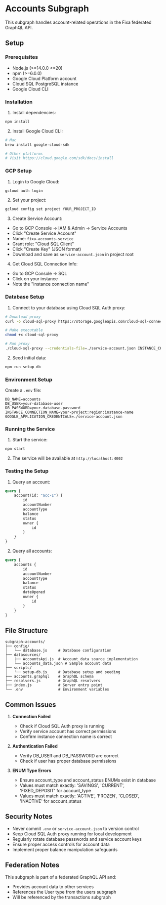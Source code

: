 


# Accounts Subgraph

This subgraph handles account-related operations in the Fixa federated GraphQL API.

## Setup

### Prerequisites

- Node.js (>=14.0.0 <=20)
- npm (>=6.0.0)
- Google Cloud Platform account
- Cloud SQL PostgreSQL instance
- Google Cloud CLI

### Installation

1. Install dependencies:

```bash
npm install
```

2. Install Google Cloud CLI:

```bash
# Mac
brew install google-cloud-sdk

# Other platforms
# Visit https://cloud.google.com/sdk/docs/install
```

### GCP Setup

1. Login to Google Cloud:

```bash
gcloud auth login
```

2. Set your project:

```bash
gcloud config set project YOUR_PROJECT_ID
```

3. Create Service Account:

- Go to GCP Console → IAM & Admin → Service Accounts
- Click "Create Service Account"
- Name: `fixa-accounts-service`
- Grant role: "Cloud SQL Client"
- Click "Create Key" (JSON format)
- Download and save as `service-account.json` in project root

4. Get Cloud SQL Connection Info:

- Go to GCP Console → SQL
- Click on your instance
- Note the "Instance connection name"

### Database Setup

1. Connect to your database using Cloud SQL Auth proxy:

```bash
# Download proxy
curl -o cloud-sql-proxy https://storage.googleapis.com/cloud-sql-connectors/cloud-sql-proxy/v2.8.1/cloud-sql-proxy.darwin.amd64

# Make executable
chmod +x cloud-sql-proxy

# Run proxy
./cloud-sql-proxy --credentials-file=./service-account.json INSTANCE_CONNECTION_NAME
```

2. Seed initial data:

```bash
npm run setup-db
```

### Environment Setup

Create a `.env` file:

```env
DB_NAME=accounts
DB_USER=your-database-user
DB_PASSWORD=your-database-password
INSTANCE_CONNECTION_NAME=your-project:region:instance-name
GOOGLE_APPLICATION_CREDENTIALS=./service-account.json
```

### Running the Service

1. Start the service:

```bash
npm start
```

2. The service will be available at `http://localhost:4002`

### Testing the Setup

1. Query an account:

```graphql
query {
    account(id: "acc-1") {
        id
        accountNumber
        accountType
        balance
        status
        owner {
            id
        }
    }
}
```

2. Query all accounts:

```graphql
query {
    accounts {
        id
        accountNumber
        accountType
        balance
        status
        dateOpened
        owner {
            id
        }
    }
}
```

## File Structure

```
subgraph-accounts/
├── config/
│   └── database.js     # Database configuration
├── datasources/
│   ├── AccountsApi.js  # Account data source implementation
│   └── accounts_data.json # Sample account data
├── scripts/
│   └── setup-db.js     # Database setup and seeding
├── accounts.graphql    # GraphQL schema
├── resolvers.js        # GraphQL resolvers
├── index.js            # Server entry point
└── .env                # Environment variables
```

## Common Issues

1. **Connection Failed**

    - Check if Cloud SQL Auth proxy is running
    - Verify service account has correct permissions
    - Confirm instance connection name is correct

2. **Authentication Failed**

    - Verify DB_USER and DB_PASSWORD are correct
    - Check if user has proper database permissions

3. **ENUM Type Errors**
    - Ensure account_type and account_status ENUMs exist in database
    - Values must match exactly: 'SAVINGS', 'CURRENT', 'FIXED_DEPOSIT' for account_type
    - Values must match exactly: 'ACTIVE', 'FROZEN', 'CLOSED', 'INACTIVE' for account_status

## Security Notes

- Never commit `.env` or `service-account.json` to version control
- Keep Cloud SQL Auth proxy running for local development
- Regularly rotate database passwords and service account keys
- Ensure proper access controls for account data
- Implement proper balance manipulation safeguards

## Federation Notes

This subgraph is part of a federated GraphQL API and:
- Provides account data to other services
- References the User type from the users subgraph
- Will be referenced by the transactions subgraph
